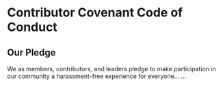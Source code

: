 # Contributor Covenant Code of Conduct

## Our Pledge
We as members, contributors, and leaders pledge to make participation in our community a harassment-free experience for everyone...
...
